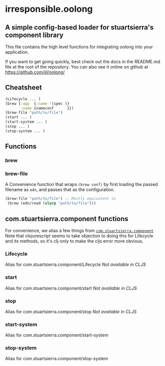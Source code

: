 # irresponsible.oolong

## A simple config-based loader for stuartsierra's component library

This file contains the high level functions for integrating oolong
into your application.

If you want to get going quickly, best check out the docs in the
README.md file at the root of the repository. You can also see it online
on github at https://github.com/jjl/oolong/

## Cheatsheet

```clojure
(Lifecycle ... )
(brew {:app  {:name '(spec )}
       :name {nameconf      }})
(brew-file "path/to/file")
(start ... )
(start-system ... )
(stop ... )
(stop-system ... )
```

## Functions

### brew

### brew-file

A Convenience function that wraps `(brew conf)` by first loading the
passed filename as `edn`, and passes that as the configuration.

```clojure
(brew-file "path/to/file") ;; Mostly equivalent to
 (brew (edn/read (slurp "path/to/file")))
```

## com.stuartsierra.component functions

For convenience, we alias a few things from
[`com.stuartsierra.component`](https://github.com/stuartsierra/component)
Note that clojurescript seems to take objection to doing this for Lifecycle
and its methods, so it's clj-only to make the cljs error more obvious.

### Lifecycle

Alias for com.stuartsierra.component/Lifecycle
*Not available in CLJS*

### start

Alias for com.stuartsierra.component/start
*Not available in CLJS*

### stop

Alias for com.stuartsierra.component/stop
*Not available in CLJS*

### start-system

Alias for com.stuartsierra.component/start-system

### stop-system

Alias for com.stuartsierra.component/stop-system
